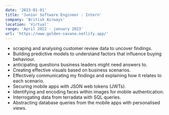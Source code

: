 ```yaml
---
date: '2023-01-01'
title: 'Junior Software Engineer : Intern'
company: 'British Airways'
location: 'Virtual'
range: 'April 2022 - january 2023'
url: 'https://www.golden-savana.netlify.app/'
---
```


- scraping and analysing customer review data to uncover findings.
- Building predictive models to understand factors that influence buying behaviour.
- anticipating questions business leaders might need answers to.
- Creating effective visuals based on business scenarios.
- Effectively communicating my findings and explaining how it relates to each scenario.
- Securing mobile apps with JSON web tokens (JWTs).
- Identifying and encoding faces within images for mobile authentication.
- Interrogating data from terradata with SQL queries.
- Abstracting database queries from the mobile apps with personalised views.
